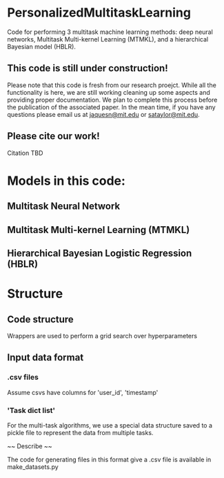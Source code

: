 # PersonalizedMultitaskLearning
Code for performing 3 multitask machine learning methods: deep neural networks, Multitask Multi-kernel Learning (MTMKL), and a hierarchical Bayesian model (HBLR). 

## This code is still under construction!
Please note that this code is fresh from our research proejct. While all the functionality is here, we are still working cleaning up some aspects and providing proper documentation. We plan to complete this process before the publication of the associated paper. In the mean time, if you have any questions please email us at jaquesn@mit.edu or sataylor@mit.edu. 

## Please cite our work!
Citation TBD

# Models in this code:

## Multitask Neural Network 

## Multitask Multi-kernel Learning (MTMKL)

## Hierarchical Bayesian Logistic Regression (HBLR)

# Structure

## Code structure
Wrappers are used to perform a grid search over hyperparameters

## Input data format
### .csv files
Assume csvs have columns for 'user_id', 'timestamp'

### 'Task dict list' 
For the multi-task algorithms, we use a special data structure saved to a pickle file to represent the data from multiple tasks. 

~~ Describe ~~

The code for generating files in this format give a .csv file is available in make_datasets.py


